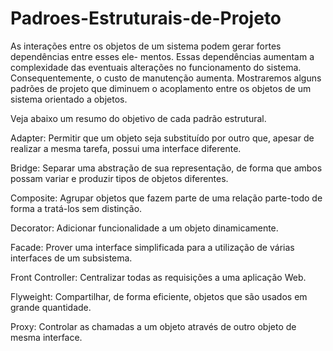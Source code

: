 # Padroes-Estruturais-de-Projeto

As interações entre os objetos de um sistema podem gerar fortes dependências entre esses ele-
mentos. Essas dependências aumentam a complexidade das eventuais alterações no funcionamento do sistema. Consequentemente, o custo de manutenção aumenta. Mostraremos alguns padrões de projeto que diminuem o acoplamento entre os objetos de um sistema orientado a objetos.

Veja abaixo um resumo do objetivo de cada padrão estrutural.

Adapter: Permitir que um objeto seja substituído por outro que, apesar de realizar a mesma tarefa, possui uma interface diferente.

Bridge: Separar uma abstração de sua representação, de forma que ambos possam variar e produzir tipos de objetos diferentes.

Composite: Agrupar objetos que fazem parte de uma relação parte-todo de forma a tratá-los sem distinção.

Decorator: Adicionar funcionalidade a um objeto dinamicamente.

Facade: Prover uma interface simplificada para a utilização de várias interfaces de um subsistema.

Front Controller: Centralizar todas as requisições a uma aplicação Web.

Flyweight: Compartilhar, de forma eficiente, objetos que são usados em grande quantidade.

Proxy: Controlar as chamadas a um objeto através de outro objeto de mesma interface.
